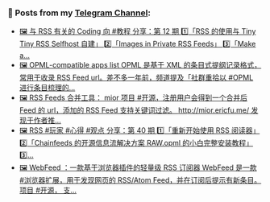 ### 📰 Posts from my [Telegram Channel](https://t.me/s/aboutrss):
<!-- BLOG-POST-LIST:START -->
- [🖼 与 RSS 有关的 Coding 向 #教程 分享：第 12 期 1️⃣「RSS 的使用与 Tiny Tiny RSS Selfhost 自建」 2️⃣「Images in Private RSS Feeds」 3️⃣「Make a...](https://t.me/aboutrss/1217)
- [🖼 OPML-compatible apps list OPML 是基于 XML 的条目式提纲记录格式，常用于收录 RSS Feed url。差不多一年前，频道提及「社群重拾以 #OPML 进行条目梳理的...](https://t.me/aboutrss/1216)
- [🖼 RSS Feeds 合并工具： mior 项目 #开源，注册用户会得到一个合并后 Feed 的 url，添加的 RSS Feed 支持关键词过滤。 http://mior.ericfu.me/ 发现于作者推...](https://t.me/aboutrss/1215)
- [🖼 RSS #玩家 #心得 #观点 分享：第 40 期 1️⃣「重新开始使用 RSS 阅读器」 2️⃣「Chainfeeds 的开源信息流解决方案 RAW.opml 的小白完整安装教程」 3️⃣...](https://t.me/aboutrss/1214)
- [🖼 WebFeed ：一款基于浏览器插件的轻量级 RSS 订阅器 WebFeed 是一款 #浏览器扩展，用于发现网页的 RSS/Atom Feed，并在订阅后提示有新条目。项目 #开源， 支...](https://t.me/aboutrss/1213)
<!-- BLOG-POST-LIST:END -->

<!--
**AboutRSS/AboutRSS** is a ✨ _special_ ✨ repository because its `README.md` (this file) appears on your GitHub profile.

Here are some ideas to get you started:

- 🔭 I’m currently working on ...
- 🌱 I’m currently learning ...
- 👯 I’m looking to collaborate on ...
- 🤔 I’m looking for help with ...
- 💬 Ask me about ...
- 📫 How to reach me: ...
- 😄 Pronouns: ...
- ⚡ Fun fact: ...
-->
